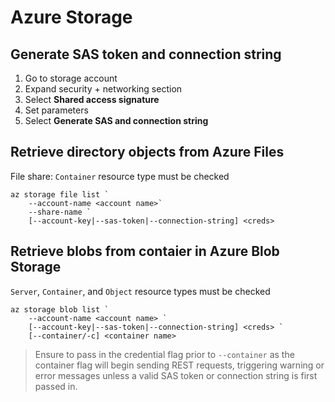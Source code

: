 # Azure Storage

## Generate SAS token and connection string
1. Go to storage account
2. Expand security + networking section
3. Select **Shared access signature**
4. Set parameters
5. Select **Generate SAS and connection string**

## Retrieve directory objects from Azure Files
File share: `Container` resource type must be checked
```pwsh
az storage file list `
    --account-name <account name>`
    --share-name `
    [--account-key|--sas-token|--connection-string] <creds>
```

## Retrieve blobs from contaier in Azure Blob Storage
`Server`, `Container`, and `Object` resource types must be checked
```pwsh
az storage blob list `
    --account-name <account name> `
    [--account-key|--sas-token|--connection-string] <creds> `
    [--container/-c] <container name>
```
> Ensure to pass in the credential flag prior to `--container` as the container flag will begin sending REST requests, triggering warning or error messages unless a valid SAS token or connection string is first passed in.